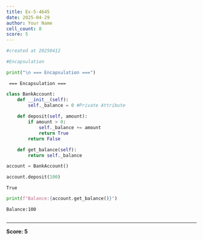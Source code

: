 ```yaml
---
title: Ex-5-4645
date: 2025-04-29
author: Your Name
cell_count: 8
score: 5
---
```


```python
#created at 20250412
```


```python
#Encapsulation
```


```python
print("\n === Encapsulation ===")
```

    
     === Encapsulation ===



```python
class BankAccount:
    def __init__(self):
        self._balance = 0 #Private Attribute
    
    def deposit(self, amount):
        if amount > 0:
            self._balance += amount 
            return True 
        return False

    def get_balance(self):
        return self._balance
```


```python
account = BankAccount()
```


```python
account.deposit(100)
```




    True




```python
print(f"Balance:{account.get_balance()}")
```

    Balance:100



```python

```


---
**Score: 5**